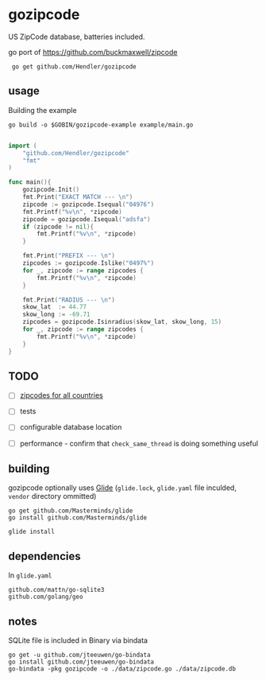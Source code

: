 # gozipcode


US ZipCode database, batteries included.

go port of https://github.com/buckmaxwell/zipcode


```
 go get github.com/Hendler/gozipcode

```

## usage

Building the example

    go build -o $GOBIN/gozipcode-example example/main.go


```go

import (
    "github.com/Hendler/gozipcode"
    "fmt"
)

func main(){
    gozipcode.Init()
    fmt.Print("EXACT MATCH --- \n")
    zipcode := gozipcode.Isequal("04976")
    fmt.Printf("%v\n", *zipcode)
    zipcode = gozipcode.Isequal("adsfa")
    if (zipcode != nil){
        fmt.Printf("%v\n", *zipcode)
    }

    fmt.Print("PREFIX --- \n")
    zipcodes := gozipcode.Islike("0497%")
    for _, zipcode := range zipcodes {
        fmt.Printf("%v\n", *zipcode)
    }

    fmt.Print("RADIUS --- \n")
    skow_lat  := 44.77
    skow_long := -69.71
    zipcodes = gozipcode.Isinradius(skow_lat, skow_long, 15)
    for _, zipcode := range zipcodes {
        fmt.Printf("%v\n", *zipcode)
    }
}

```

## TODO

- [ ] [zipcodes for all countries](http://stackoverflow.com/questions/308017/where-can-i-get-postal-codes-for-all-countries)
- [ ] tests
- [ ] configurable database location
- [ ] performance - confirm that `check_same_thread` is doing something useful


## building

gozipcode optionally uses [Glide](https://github.com/Masterminds/glide) (`glide.lock`, `glide.yaml` file inculded, `vendor` directory ommitted)

    go get github.com/Masterminds/glide
    go install github.com/Masterminds/glide

    glide install

## dependencies

In `glide.yaml`

    github.com/mattn/go-sqlite3
    github.com/golang/geo

## notes

SQLite file is included in Binary via bindata

    go get -u github.com/jteeuwen/go-bindata
    go install github.com/jteeuwen/go-bindata
    go-bindata -pkg gozipcode -o ./data/zipcode.go ./data/zipcode.db
